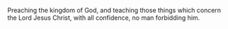 Preaching the kingdom of God, and teaching those things which concern the Lord Jesus Christ, with all confidence, no man forbidding him.
